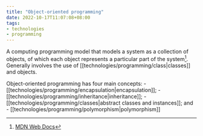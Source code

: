 ```yaml
---
title: "Object-oriented programming"
date: 2022-10-17T11:07:08+08:00
tags:
- technologies
- programming
---
```


A computing programming model that models a system as a collection of objects, of which each object represents a particular part of the system[^1]. Generally involves the use of [[technologies/programming/class|classes]] and objects.

Object-oriented programming has four main concepts:
	- [[technologies/programming/encapsulation|encapsulation]];
	- [[technologies/programming/inheritance|inheritance]];
	- [[technologies/programming/classes|abstract classes and instances]]; and
	- [[technologies/programming/polymorphism|polymorphism]]

[^1]: [MDN Web Docs](https://developer.mozilla.org/en-US/docs/Learn/JavaScript/Objects/Object-oriented_programming)